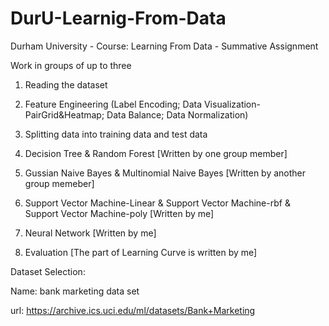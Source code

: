 # DurU-Learnig-From-Data

Durham University - Course: Learning From Data - Summative Assignment

Work in groups of up to three

1. Reading the dataset

2. Feature Engineering (Label Encoding; Data Visualization-PairGrid&Heatmap; Data Balance; Data Normalization)

3. Splitting data into training data and test data

4. Decision Tree & Random Forest [Written by one group member]

5. Gussian Naive Bayes & Multinomial Naive Bayes [Written by another group memeber]

6. Support Vector Machine-Linear & Support Vector Machine-rbf & Support Vector Machine-poly [Written by me]

7. Neural Network [Written by me]

8. Evaluation [The part of Learning Curve is written by me]


Dataset Selection:

Name: bank marketing data set 

url: https://archive.ics.uci.edu/ml/datasets/Bank+Marketing

